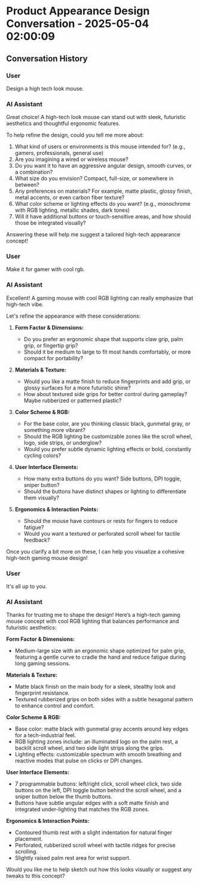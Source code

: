 # Product Appearance Design Conversation - 2025-05-04 02:00:09

## Conversation History

### User

Design a high tech look mouse.

### AI Assistant

Great choice! A high-tech look mouse can stand out with sleek, futuristic aesthetics and thoughtful ergonomic features.

To help refine the design, could you tell me more about:
1. What kind of users or environments is this mouse intended for? (e.g., gamers, professionals, general use)
2. Are you imagining a wired or wireless mouse?
3. Do you want it to have an aggressive angular design, smooth curves, or a combination?
4. What size do you envision? Compact, full-size, or somewhere in between?
5. Any preferences on materials? For example, matte plastic, glossy finish, metal accents, or even carbon fiber texture?
6. What color scheme or lighting effects do you want? (e.g., monochrome with RGB lighting, metallic shades, dark tones)
7. Will it have additional buttons or touch-sensitive areas, and how should those be integrated visually?

Answering these will help me suggest a tailored high-tech appearance concept!

### User

Make it for gamer with cool rgb.

### AI Assistant

Excellent! A gaming mouse with cool RGB lighting can really emphasize that high-tech vibe.

Let's refine the appearance with these considerations:

1. **Form Factor & Dimensions:**  
   - Do you prefer an ergonomic shape that supports claw grip, palm grip, or fingertip grip?  
   - Should it be medium to large to fit most hands comfortably, or more compact for portability?

2. **Materials & Texture:**  
   - Would you like a matte finish to reduce fingerprints and add grip, or glossy surfaces for a more futuristic shine?  
   - How about textured side grips for better control during gameplay? Maybe rubberized or patterned plastic?

3. **Color Scheme & RGB:**  
   - For the base color, are you thinking classic black, gunmetal gray, or something more vibrant?  
   - Should the RGB lighting be customizable zones like the scroll wheel, logo, side strips, or underglow?  
   - Would you prefer subtle dynamic lighting effects or bold, constantly cycling colors?

4. **User Interface Elements:**  
   - How many extra buttons do you want? Side buttons, DPI toggle, sniper button?  
   - Should the buttons have distinct shapes or lighting to differentiate them visually?

5. **Ergonomics & Interaction Points:**  
   - Should the mouse have contours or rests for fingers to reduce fatigue?  
   - Would you want a textured or perforated scroll wheel for tactile feedback?

Once you clarify a bit more on these, I can help you visualize a cohesive high-tech gaming mouse design!

### User

It's all up to you.

### AI Assistant

Thanks for trusting me to shape the design! Here’s a high-tech gaming mouse concept with cool RGB lighting that balances performance and futuristic aesthetics:

**Form Factor & Dimensions:**  
- Medium-large size with an ergonomic shape optimized for palm grip, featuring a gentle curve to cradle the hand and reduce fatigue during long gaming sessions.

**Materials & Texture:**  
- Matte black finish on the main body for a sleek, stealthy look and fingerprint resistance.  
- Textured rubberized grips on both sides with a subtle hexagonal pattern to enhance control and comfort.

**Color Scheme & RGB:**  
- Base color: matte black with gunmetal gray accents around key edges for a tech-industrial feel.  
- RGB lighting zones include: an illuminated logo on the palm rest, a backlit scroll wheel, and two side light strips along the grips.  
- Lighting effects: customizable spectrum with smooth breathing and reactive modes that pulse on clicks or DPI changes.

**User Interface Elements:**  
- 7 programmable buttons: left/right click, scroll wheel click, two side buttons on the left, DPI toggle button behind the scroll wheel, and a sniper button below the thumb buttons.  
- Buttons have subtle angular edges with a soft matte finish and integrated under-lighting that matches the RGB zones.

**Ergonomics & Interaction Points:**  
- Contoured thumb rest with a slight indentation for natural finger placement.  
- Perforated, rubberized scroll wheel with tactile ridges for precise scrolling.  
- Slightly raised palm rest area for wrist support.

Would you like me to help sketch out how this looks visually or suggest any tweaks to this concept?

